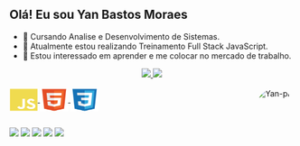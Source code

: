 ## Olá! Eu sou Yan Bastos Moraes

- 🌱 Cursando Analise e Desenvolvimento de Sistemas.
- 👾 Atualmente estou realizando Treinamento Full Stack JavaScript.
- 👀 Estou interessado em aprender e me colocar no mercado de trabalho.

<Icons>

<div  align="center">
  <a href="https://github.com/YanBastos">
  <img height="160em" src="https://github-readme-stats.vercel.app/api?username=YanBastos&show_icons=true&theme=dark&include_all_commits=true&count_private=true"/>
  <img height="160em" src="https://github-readme-stats.vercel.app/api/top-langs/?username=YanBastos&layout=compact&langs_count=7&theme=dark"/>
</div>
  
<div style="display: inline_block"><br>
  <img align="center" alt="Yan-Js" height="40" width="50" src="https://raw.githubusercontent.com/devicons/devicon/master/icons/javascript/javascript-plain.svg">
  <img align="center" alt="Yan-HTML" height="40" width="50" src="https://raw.githubusercontent.com/devicons/devicon/master/icons/html5/html5-original.svg">
  <img align="center" alt="Yan-CSS" height="40" width="50" src="https://raw.githubusercontent.com/devicons/devicon/master/icons/css3/css3-original.svg">
  <img align="right" alt="Yan-pic" height="150" style="border-radius:50px;" 
  <img align="right" alt="bb8-pic" src="https://media3.giphy.com/media/3o85xKDARMnMuupyHS/giphy.gif?cid=ecf05e474k2p8gn0etsnngji7in5wzf1xq4xwxvhqrkh6id9&rid=giphy.gif&ct=g">
  
</div>
    
    
  ##
  
  <Social Media>
  
  <div> 
  
  <a href="https://www.instagram.com/y4nz11n/" target="_blank"><img src="https://img.shields.io/badge/-Instagram-%23E4405F?style=for-the-badge&logo=instagram&logoColor=white" target="_blank"></a>
 	<a href="https://www.twitch.tv/y4nz11n" target="_blank"><img src="https://img.shields.io/badge/Twitch-9146FF?style=for-the-badge&logo=twitch&logoColor=white" target="_blank"></a>
  <a href = "mailto:yanmoraesbastos@gmail.com"><img src="https://img.shields.io/badge/-Gmail-%23333?style=for-the-badge&logo=gmail&logoColor=white" target="_blank"></a>
  <a href="https://www.linkedin.com/in/yan-bastos-moraes-b69843229/" target="_blank"><img src="https://img.shields.io/badge/-LinkedIn-%230077B5?style=for-the-badge&logo=linkedin&logoColor=white" target="_blank"></a> 
    <a href="https://open.spotify.com/user/y27gv90d7jery0456li5fd4z1" target="_blank"><img src="https://img.shields.io/badge/Spotify-1ED760?&style=for-the-badge&logo=spotify&logoColor=white" target="_blank"></a> 
    

